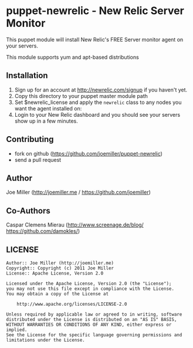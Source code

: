 puppet-newrelic - New Relic Server Monitor
==========================================

This puppet module will install New Relic's FREE Server monitor
agent on your servers.

This module supports yum and apt-based distributions

Installation
------------

1. Sign up for an account at http://newrelic.com/signup if you
   haven't yet.
2. Copy this directory to your puppet master module path
3. Set $newrelic_license and apply the `newrelic` class to any nodes you want the agent installed on:
5. Login to your New Relic dashboard and you should see your servers show up
   in a few minutes.

Contributing
------------

- fork on github (https://github.com/joemiller/puppet-newrelic)
- send a pull request

Author
------
Joe Miller (http://joemiller.me / https://github.com/joemiller)

Co-Authors
----------
Caspar Clemens Mierau (http://www.screenage.de/blog/ https://github.com/damokles/)

LICENSE
-------

    Author:: Joe Miller (http://joemiller.me)
    Copyright:: Copyright (c) 2011 Joe Miller
    License:: Apache License, Version 2.0

    Licensed under the Apache License, Version 2.0 (the "License");
    you may not use this file except in compliance with the License.
    You may obtain a copy of the License at

        http://www.apache.org/licenses/LICENSE-2.0

    Unless required by applicable law or agreed to in writing, software
    distributed under the License is distributed on an "AS IS" BASIS,
    WITHOUT WARRANTIES OR CONDITIONS OF ANY KIND, either express or implied.
    See the License for the specific language governing permissions and
    limitations under the License.
